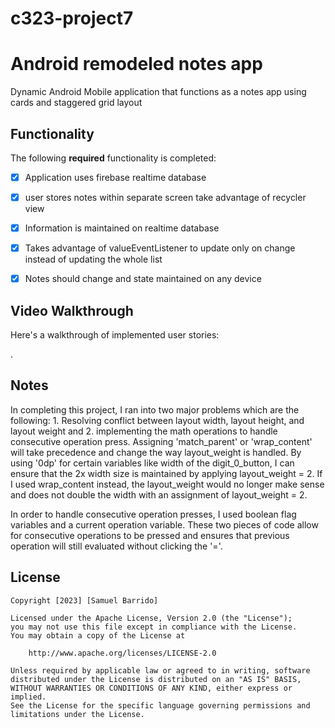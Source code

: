 # c323-project7
# Android remodeled notes app
Dynamic Android Mobile application that functions as a notes app using cards and staggered grid  layout

## Functionality 

The following **required** functionality is completed:
 
* [x] Application uses firebase realtime database
* [x] user stores notes within separate screen take advantage of recycler view
* [x] Information is maintained on realtime database
* [x] Takes advantage of valueEventListener to update only on change instead of updating the whole list
* [x] Notes should change and state maintained on any device 


## Video Walkthrough

Here's a walkthrough of implemented user stories:

![]().

## Notes

In completing this project, I ran into two major problems which are the following: 1. Resolving conflict between layout width, layout height, and layout weight and 2. implementing the math operations to handle consecutive operation press. Assigning 'match_parent' or 'wrap_content' will take precedence and change the way layout_weight is handled. By using '0dp' for certain variables like width of the digit_0_button, I can ensure that the 2x width size is maintained by applying layout_weight = 2. If I used wrap_content instead, the layout_weight would no longer make sense and does not double the width with an assignment of layout_weight = 2. 

In order to handle consecutive operation presses, I used boolean flag variables and a current operation variable. These two pieces of code allow for consecutive operations to be pressed and ensures that previous operation will still evaluated without clicking the '='. 

## License

    Copyright [2023] [Samuel Barrido]

    Licensed under the Apache License, Version 2.0 (the "License");
    you may not use this file except in compliance with the License.
    You may obtain a copy of the License at

        http://www.apache.org/licenses/LICENSE-2.0

    Unless required by applicable law or agreed to in writing, software
    distributed under the License is distributed on an "AS IS" BASIS,
    WITHOUT WARRANTIES OR CONDITIONS OF ANY KIND, either express or implied.
    See the License for the specific language governing permissions and
    limitations under the License.

